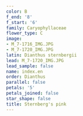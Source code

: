 ```yaml
---
color: B
f_end: '8'
f_start: '6'
family: Caryophyllaceae
flower_type: C
image:
- M_7-1716_IMG.JPG
- M_7-1720_IMG.JPG
latin: Dianthus sternbergii
lead: M_7-1720_IMG.JPG
lead_sample: false
name: index.en
order: Dianthus
parallel: false
petals: '5'
petals_joined: false
star_shape: false
title: Sternberg's pink
---
```

